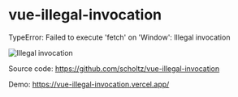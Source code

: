 # vue-illegal-invocation

TypeError: Failed to execute 'fetch' on 'Window': Illegal invocation

![Illegal invocation](/error.png)

Source code: https://github.com/scholtz/vue-illegal-invocation

Demo: https://vue-illegal-invocation.vercel.app/